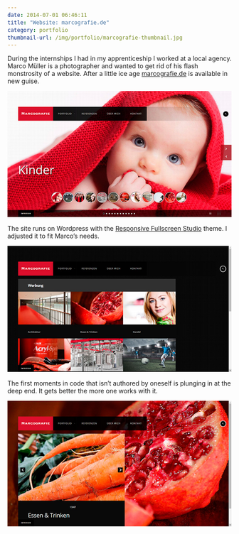 ```yaml
---
date: 2014-07-01 06:46:11
title: "Website: marcografie.de"
category: portfolio
thumbnail-url: /img/portfolio/marcografie-thumbnail.jpg
---
```

During the internships I had in my apprenticeship I worked at a local agency. Marco Müller is a photographer and wanted to get rid of his flash monstrosity of a website. After a little ice age [marcografie.de](http://marcografie.de) is available in new guise.

![Website of Marco Müller – homepage](/img/portfolio/marcografie-thumbnail.jpg)

The site runs on Wordpress with the [Responsive Fullscreen Studio](http://themeforest.net/item/responsive-fullscreen-studio-for-wordpress/2026019) theme. I adjusted it to fit Marco’s needs.

![Website of Marco Müller – portfolio: advertising](/img/portfolio/marcografie-1.jpg)

The first moments in code that isn’t authored by oneself is plunging in at the deep end. It gets better the more one works with it.

![Website of Marco Müller – portfolio: food & drink](/img/portfolio/marcografie-2.jpg)
